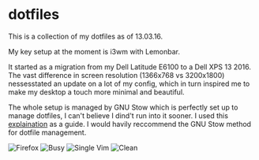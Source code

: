 # dotfiles

This is a collection of my dotfiles as of 13.03.16.

My key setup at the moment is i3wm with Lemonbar. 

It started as a migration from my Dell Latitude E6100 to a Dell XPS 13 2016. The vast difference in screen resolution (1366x768 vs 3200x1800) nessesstated an update on a lot of my config, which in turn inspired me to make my desktop a touch more minimal and beautiful.

The whole setup is managed by GNU Stow which is perfectly set up to manage dotfiles, I can't believe I dind't run into it sooner.
I used this [explaination](http://brandon.invergo.net/news/2012-05-26-using-gnu-stow-to-manage-your-dotfiles.html) as a guide. I would havily reccommend the GNU Stow method for dotfile management. 

![Firefox](http://i.imgur.com/TVxtzIi.png)
![Busy](http://i.imgur.com/cFfxKLM.png)
![Single Vim](http://i.imgur.com/1CdpXXT.png)
![Clean](http://i.imgur.com/w6jOC09.png)
